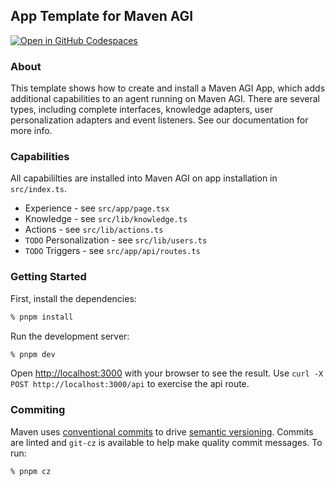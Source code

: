 ## App Template for Maven AGI

[![Open in GitHub Codespaces](https://github.com/codespaces/badge.svg)](https://codespaces.new/mavenagi-apps/template?template=false)

### About

This template shows how to create and install a Maven AGI App, which adds additional capabilities to an agent running on Maven AGI. There are several types, including complete interfaces, knowledge adapters, user personalization adapters and event listeners. See our documentation for more info.

### Capabilities

All capabililties are installed into Maven AGI on app installation in `src/index.ts`.

- Experience - see `src/app/page.tsx`
- Knowledge - see `src/lib/knowledge.ts`
- Actions - see `src/lib/actions.ts`
- `TODO` Personalization - see `src/lib/users.ts`
- `TODO` Triggers - see `src/app/api/routes.ts`

### Getting Started

First, install the dependencies:

```bash
% pnpm install
```

Run the development server:

```bash
% pnpm dev
```

Open [http://localhost:3000](http://localhost:3000) with your browser to see the result.
Use `curl -X POST http://localhost:3000/api` to exercise the api route.

### Commiting

Maven uses [conventional commits](https://www.conventionalcommits.org/en/v1.0.0/#summary) to drive [semantic versioning](https://semver.org/). Commits are linted and `git-cz` is available to help make quality commit messages. To run:

```bash
% pnpm cz
```
